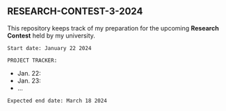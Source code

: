 ## RESEARCH-CONTEST-3-2024

This repository keeps track of my preparation for the upcoming **Research Contest** held by my university.

`Start date: January 22 2024`

`PROJECT TRACKER:`

- Jan. 22:
- Jan. 23:
- ... 

`Expected end date: March 18 2024`